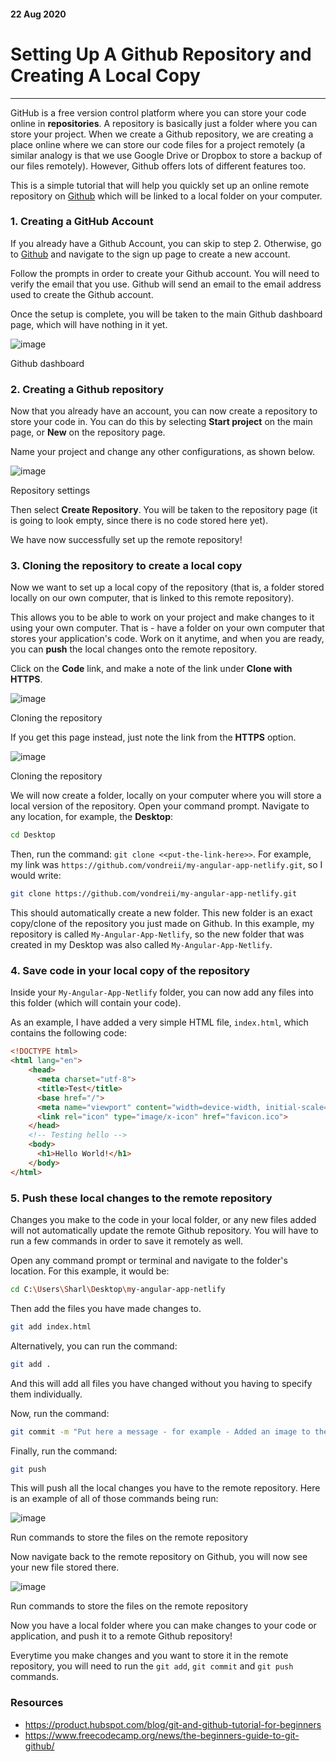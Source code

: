 #### 22 Aug 2020
# Setting Up A Github Repository and Creating A Local Copy
___

GitHub is a free version control platform where you can store your code online in **repositories**. A repository is basically just a folder where you can store your project. 
When we create a Github repository, we are creating a place online where we can store our code files for a project remotely (a similar analogy is that we use Google Drive or Dropbox to store a backup of our files remotely).
However, Github offers lots of different features too.

<div class="pb-3"></div>

This is a simple tutorial that will help you quickly set up an online remote repository on <a class="cyanLink" href="https://github.com/">Github</a> which will be linked to a local folder on your computer.

<div class="pb-3"></div>

### **1. Creating a GitHub Account**

<div class="pb-3"></div>

If you already have a Github Account, you can skip to step 2. Otherwise, go to <a class="cyanLink" href="https://github.com/">Github</a> and navigate to the sign up page to create a new account.

<div class="pb-3"></div>

Follow the prompts in order to create your Github account. You will need to verify the email that you use. Github will send an email to the email address used to create the Github account.

<div class="pb-3"></div>

Once the setup is complete, you will be taken to the main Github dashboard page, which will have nothing in it yet.

<div class="pb-3"></div>

<!-- ----------- Image ----------- -->
<div class="image-container">
    <img src="./assets/blog/images/settingUpASimpleGithubRemoteAndLocalRepository/1.jpg" loading="lazy" alt="image" class="image-full"/>
	<div class="image-description"><p>Github dashboard</p></div>
</div>
<!-- ----------------------------- -->

<div class="pb-3"></div>

### **2. Creating a Github repository**

<div class="pb-3"></div>

Now that you already have an account, you can now create a repository to store your code in.
You can do this by selecting **Start project** on the main page, or **New** on the repository page.

<div class="pb-3"></div>

Name your project and change any other configurations, as shown below.

<div class="pb-3"></div>

<!-- ----------- Image ----------- -->
<div class="image-container">
    <img src="./assets/blog/images/settingUpASimpleGithubRemoteAndLocalRepository/2.jpg" loading="lazy" alt="image" class="image-full"/>
	<div class="image-description"><p>Repository settings</p></div>
</div>
<!-- ----------------------------- -->

<div class="pb-3"></div>

Then select **Create Repository**. You will be taken to the repository page (it is going to look empty, since there is no code stored here yet).

<div class="pb-3"></div>

We have now successfully set up the remote repository!

<div class="pb-3"></div>

### **3. Cloning the repository to create a local copy**

<div class="pb-3"></div>

Now we want to set up a local copy of the repository (that is, a folder stored locally on our own computer, that is linked to this remote repository).

<div class="pb-3"></div>

This allows you to be able to work on your project and make changes to it using your own computer.
That is - have a folder on your own computer that stores your application's code. Work on it anytime, and when you are ready, you can **push** the local changes onto the remote repository.

<div class="pb-3"></div>

Click on the **Code** link, and make a note of the link under **Clone with HTTPS**.

<div class="pb-3"></div>

<!-- ----------- Image ----------- -->
<div class="image-container">
    <img src="./assets/blog/images/settingUpASimpleGithubRemoteAndLocalRepository/3.jpg" loading="lazy" alt="image" class="image-full"/>
	<div class="image-description"><p>Cloning the repository</p></div>
</div>
<!-- ----------------------------- -->

<div class="pb-3"></div>

If you get this page instead, just note the link from the **HTTPS** option.

<div class="pb-3"></div>

<!-- ----------- Image ----------- -->
<div class="image-container">
    <img src="./assets/blog/images/settingUpASimpleGithubRemoteAndLocalRepository/4.PNG" loading="lazy" alt="image" class="image-full"/>
	<div class="image-description"><p>Cloning the repository</p></div>
</div>
<!-- ----------------------------- -->

<div class="pb-3"></div>

We will now create a folder, locally on your computer where you will store a local version of the repository.
Open your command prompt. Navigate to any location, for example, the **Desktop**:

<div class="pb-3"></div>

<!-- ----------- Code ----------- -->
```Bash
cd Desktop

```
<!-- ----------------------------- -->

<div class="pb-3"></div>

Then, run the command: `git clone <<put-the-link-here>>`. For example, my link was `https://github.com/vondreii/my-angular-app-netlify.git`, so I would write:

<div class="pb-3"></div>

<!-- ----------- Code ----------- -->
```Bash
git clone https://github.com/vondreii/my-angular-app-netlify.git

```
<!-- ----------------------------- -->

<div class="pb-3"></div>

This should automatically create a new folder. This new folder is an exact copy/clone of the repository you just made on Github. 
In this example, my repository is called `My-Angular-App-Netlify`, so the new folder that was created in my Desktop was also called `My-Angular-App-Netlify`.

<div class="pb-3"></div>

### **4. Save code in your local copy of the repository**

<div class="pb-3"></div>

Inside your `My-Angular-App-Netlify` folder, you can now add any files into this folder (which will contain your code).

<div class="pb-3"></div>

As an example, I have added a very simple HTML file, `index.html`, which contains the following code:

<div class="pb-3"></div>

<!-- ----------- Code ----------- -->
```HTML
<!DOCTYPE html>
<html lang="en">
	<head>
	  <meta charset="utf-8">
	  <title>Test</title>
	  <base href="/">
	  <meta name="viewport" content="width=device-width, initial-scale=1">
	  <link rel="icon" type="image/x-icon" href="favicon.ico">
	</head>
	<!-- Testing hello -->
	<body>
	  <h1>Hello World!</h1>
	</body>
</html>

```
<!-- ----------------------------- -->

<div class="pb-3"></div>

### **5. Push these local changes to the remote repository**

<div class="pb-3"></div>

Changes you make to the code in your local folder, or any new files added will not automatically update the remote Github repository. 
You will have to run a few commands in order to save it remotely as well.

<div class="pb-3"></div>

Open any command prompt or terminal and navigate to the folder's location. For this example, it would be:

<div class="pb-3"></div>

<!-- ----------- Code ----------- -->
```Bash
cd C:\Users\Sharl\Desktop\my-angular-app-netlify

```
<!-- ----------------------------- -->

<div class="pb-3"></div>

Then add the files you have made changes to.

<div class="pb-3"></div>

<!-- ----------- Code ----------- -->
```Bash
git add index.html

```
<!-- ----------------------------- -->

<div class="pb-3"></div>

Alternatively, you can run the command:

<div class="pb-3"></div>

<!-- ----------- Code ----------- -->
```Bash
git add .

```
<!-- ----------------------------- -->

<div class="pb-3"></div>

And this will add all files you have changed without you having to specify them individually.
 
<div class="pb-3"></div>

Now, run the command: 

<div class="pb-3"></div>

<!-- ----------- Code ----------- -->
```Bash
git commit -m "Put here a message - for example - Added an image to the html page"

```
<!-- ----------------------------- -->

<div class="pb-3"></div>

Finally, run the command:

<div class="pb-3"></div>

<!-- ----------- Code ----------- -->
```Bash
git push

```
<!-- ----------------------------- -->

<div class="pb-3"></div>

This will push all the local changes you have to the remote repository. Here is an example of all of those commands being run:

<div class="pb-3"></div>

<!-- ----------- Image ----------- -->
<div class="image-container">
    <img src="./assets/blog/images/settingUpASimpleGithubRemoteAndLocalRepository/5.PNG" loading="lazy" alt="image" class="image-full"/>
	<div class="image-description"><p>Run commands to store the files on the remote repository</p></div>
</div>
<!-- ----------------------------- -->

<div class="pb-3"></div>

Now navigate back to the remote repository on Github, you will now see your new file stored there.

<div class="pb-3"></div>

<!-- ----------- Image ----------- -->
<div class="image-container">
    <img src="./assets/blog/images/settingUpASimpleGithubRemoteAndLocalRepository/6.jpg" loading="lazy" alt="image" class="image-full"/>
	<div class="image-description"><p>Run commands to store the files on the remote repository</p></div>
</div>
<!-- ----------------------------- -->

<div class="pb-3"></div>

Now you have a local folder where you can make changes to your code or application, and push it to a remote Github repository! 

<div class="pb-3"></div>

Everytime you make changes and you want to store it in the remote repository, you will need to run the `git add`, `git commit` and `git push` commands.
	 
<div class="pb-3"></div>

### **Resources**

<div class="pb-3"></div>

* <a class="cyanLink" href="https://product.hubspot.com/blog/git-and-github-tutorial-for-beginners">https://product.hubspot.com/blog/git-and-github-tutorial-for-beginners</a>
* <a class="cyanLink" href="https://www.freecodecamp.org/news/the-beginners-guide-to-git-github/">https://www.freecodecamp.org/news/the-beginners-guide-to-git-github/</a>

<div class="pb-3"></div>
